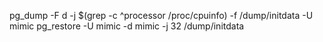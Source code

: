 pg_dump -F d -j $(grep -c ^processor /proc/cpuinfo) -f /dump/initdata -U mimic
pg_restore -U mimic -d mimic -j 32 /dump/initdata